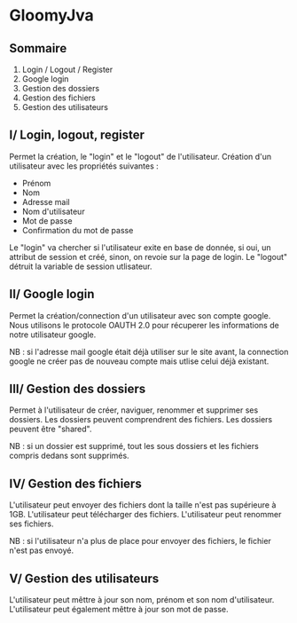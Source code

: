# GloomyJva

## Sommaire

  1. Login / Logout / Register
  2. Google login
  3. Gestion des dossiers
  4. Gestion des fichiers
  5. Gestion des utilisateurs
  
## I/ Login, logout, register

Permet la création, le "login" et le "logout" de l'utilisateur.
Création d'un utilisateur avec les propriétés suivantes :
  * Prénom
  * Nom
  * Adresse mail
  * Nom d'utilisateur
  * Mot de passe
  * Confirmation du mot de passe
  
Le "login" va chercher si l'utilisateur exite en base de donnée, si oui, un attribut de session et créé, sinon, on revoie sur la page de login.
Le "logout" détruit la variable de session utlisateur.

## II/ Google login

Permet la création/connection d'un utilisateur avec son compte google. Nous utilisons le protocole OAUTH 2.0 pour récuperer les informations de notre utilisateur google.

NB : si l'adresse mail google était déjà utiliser sur le site avant, la connection google ne créer pas de nouveau compte mais utlise celui déjà existant.

## III/ Gestion des dossiers

Permet à l'utilisateur de créer, naviguer, renommer et supprimer ses dossiers.
Les dossiers peuvent comprendrent des fichiers.
Les dossiers peuvent être "shared".

NB : si un dossier est supprimé, tout les sous dossiers et les fichiers compris dedans sont supprimés.

## IV/ Gestion des fichiers

L'utilisateur peut envoyer des fichiers dont la taille n'est pas supérieure à 1GB.
L'utilisateur peut télécharger des fichiers.
L'utilisateur peut renommer ses fichiers.

NB : si l'utilisateur n'a plus de place pour envoyer des fichiers, le fichier n'est pas envoyé.

## V/ Gestion des utilisateurs

L'utilisateur peut mêttre à jour son nom, prénom et son nom d'utilisateur.
L'utilisateur peut également mêttre à jour son mot de passe.
